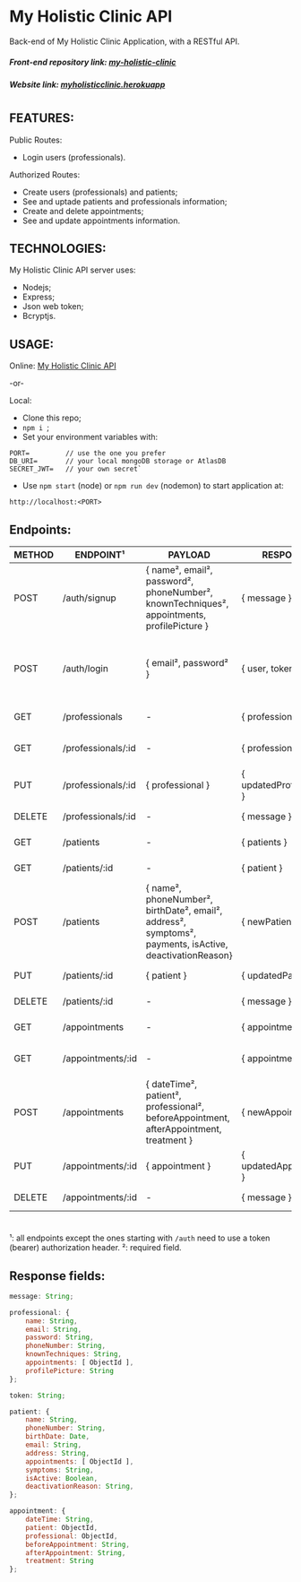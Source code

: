 # My Holistic Clinic API

Back-end of My Holistic Clinic Application, with a RESTful API. 

##### Front-end repository link: [my-holistic-clinic](https://github.com/AnaCRDEL/my-holistic-clinic)
##### Website link: [myholisticclinic.herokuapp](https://myholisticclinic.herokuapp.com/)
#
#

## FEATURES:
Public Routes:
- Login users (professionals).

Authorized Routes:
- Create users (professionals) and patients;
- See and uptade patients and professionals information;
- Create and delete appointments;
- See and update appointments information.

## TECHNOLOGIES:
My Holistic Clinic API server uses:
- Nodejs;
- Express;
- Json web token;
- Bcryptjs.

## USAGE:
Online: [My Holistic Clinic API](https://myholisticclinicapi.herokuapp.com/)

-or-

Local:

- Clone this repo;
- `npm i `;
- Set your environment variables with:
```
PORT=         // use the one you prefer
DB_URI=       // your local mongoDB storage or AtlasDB
SECRET_JWT=   // your own secret`
```
- Use `npm start` (node) or `npm run dev` (nodemon) to start application at:
```
http://localhost:<PORT>
```

## Endpoints:
| METHOD | ENDPOINT¹ | PAYLOAD | RESPONSE | ACTION |
| ------ | ----------------- | -------------------------------- | --------------- | --------------------------------------------------------------------------------- |
| POST | /auth/signup | { name², email², password², phoneNumber², knownTechniques², appointments, profilePicture } | { message } | Creates a user in DB |
| POST | /auth/login | { email², password² } | { user, token } | Creates a token for the user to access private routes |
| GET | /professionals | - | { professionals } | Get all professionals |
| GET | /professionals/:id | - | { professional } | Get a professional by ID |
| PUT | /professionals/:id | { professional } | { updatedProfessional } | Updates a professional |
| DELETE | /professionals/:id | - | { message } | Deletes a professional |
| GET | /patients | - | { patients } | Get all patients |
| GET | /patients/:id | - | { patient } | Get a patient by ID |
| POST | /patients | { name², phoneNumber², birthDate², email², address², symptoms², payments, isActive, deactivationReason} | { newPatient } | Creates a new patient |
| PUT | /patients/:id | { patient } | { updatedPatient } | Updates a patient |
| DELETE | /patients/:id | - | { message } | Deletes a patient |
| GET | /appointments | - | { appointments } | Get all appointments |
| GET | /appointments/:id | - | { appointment } | Get a appointment by ID |
| POST | /appointments | { dateTime², patient², professional², beforeAppointment, afterAppointment, treatment } | { newAppointment } | Creates a new appointment |
| PUT | /appointments/:id | { appointment } | { updatedAppointment } | Updates a appointment |
| DELETE | /appointments/:id | - | { message } | Deletes a appointment |
#
¹: all endpoints except the ones starting with `/auth` need to use a token (bearer) authorization header.
²: required field.

## Response fields:
```javascript
message: String;

professional: {
    name: String,
    email: String,
    password: String,
    phoneNumber: String,
    knownTechniques: String,
    appointments: [ ObjectId ],
    profilePicture: String
};

token: String;

patient: {
    name: String,
    phoneNumber: String,
    birthDate: Date, 
    email: String,
    address: String,
    appointments: [ ObjectId ],
    symptoms: String,
    isActive: Boolean,
    deactivationReason: String,
};

appointment: {
    dateTime: String,
    patient: ObjectId,
    professional: ObjectId,
    beforeAppointment: String,
    afterAppointment: String,
    treatment: String
};
```